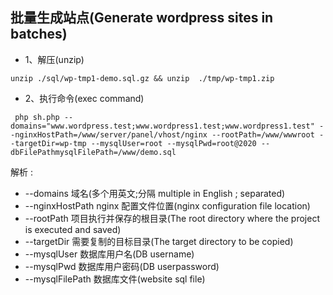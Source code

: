 ## 批量生成站点(Generate wordpress sites in batches)

- 1、解压(unzip)

~~~
unzip ./sql/wp-tmp1-demo.sql.gz && unzip  ./tmp/wp-tmp1.zip 
~~~

- 2、执行命令(exec command)

~~~
 php sh.php --domains="www.wordpress.test;www.wordpress1.test;www.wordpress1.test" --nginxHostPath=/www/server/panel/vhost/nginx --rootPath=/www/wwwroot --targetDir=wp-tmp --mysqlUser=root --mysqlPwd=root@2020 --dbFilePathmysqlFilePath=/www/demo.sql
~~~

解析 :

- --domains 域名(多个用英文;分隔 multiple in English ; separated)
- --nginxHostPath nginx 配置文件位置(nginx configuration file location)
- --rootPath 项目执行并保存的根目录(The root directory where the project is executed and saved)
- --targetDir 需要复制的目标目录(The target directory to be copied)
- --mysqlUser 数据库用户名(DB username)
- --mysqlPwd 数据库用户密码(DB userpassword)
- --mysqlFilePath 数据库文件(website sql file)


